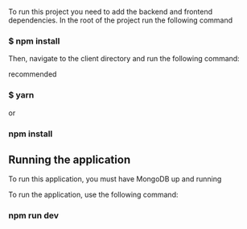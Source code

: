 To run this project you need to add the backend and frontend dependencies. In the root of the project run the following command

### $ npm install
Then, navigate to the client directory and run the following command:

recommended
### $ yarn
or

### npm install

## Running the application
To run this application, you must have MongoDB up and running

To run the application, use the following command:

### npm run dev
